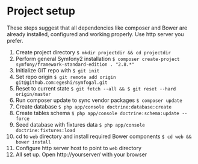 # Project setup

These steps suggest that all dependencies like composer and Bower are already installed, configured and working properly. Use http server you prefer.

1. Create project directory `$ mkdir projectdir && cd projectdir`
2. Perform general Symfony2 installation `$ composer create-project symfony/framework-standard-edition . "2.8.*"`
3. Initialize GIT repo with `$ git init`
4. Set repo origin `$ git remote add origin git@github.com:egeshi/symfogal.git`
5. Reset to current state `$ git fetch --all && $ git reset --hard origin/master`
6. Run composer update to sync vendor packages `$ composer update`
7. Create database `$ php app/console doctrine:database:create`
8. Create tables schema `$ php app/console doctrine:schema:update --force`
9. Seed database with fixtures data `$ php app/console doctrine:fixtures:load`
10. cd to `web` directory and install required Bower components `$ cd web && bower install`
11. Configure http server host to point to `web` directory
12. All set up. Open http://yourserver/ with your browser
